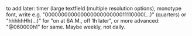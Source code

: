 to add later:
timer (large textfield (multiple resolution options), monotype font, write e.g. "00000000000000000000000011110000(...)" (quarters) or "hhhhhHh(...)" for "on at 6A.M., off 1h later", or more advanced: "@060000h1" for same. Maybe weekly, not daily.